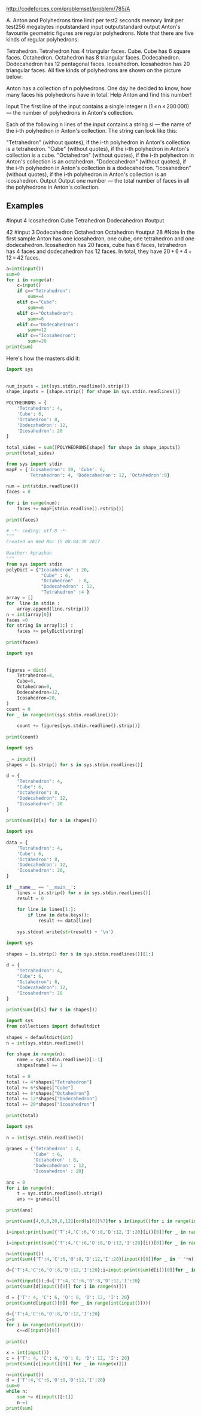 http://codeforces.com/problemset/problem/785/A


A. Anton and Polyhedrons
time limit per test2 seconds
memory limit per test256 megabytes
inputstandard input
outputstandard output
Anton's favourite geometric figures are regular polyhedrons. Note that there are five kinds of regular polyhedrons:

Tetrahedron. Tetrahedron has 4 triangular faces.
Cube. Cube has 6 square faces.
Octahedron. Octahedron has 8 triangular faces.
Dodecahedron. Dodecahedron has 12 pentagonal faces.
Icosahedron. Icosahedron has 20 triangular faces.
All five kinds of polyhedrons are shown on the picture below:


Anton has a collection of n polyhedrons. One day he decided to know, how many faces his polyhedrons have in total. Help Anton and find this number!

Input
The first line of the input contains a single integer n (1 ≤ n ≤ 200 000) — the number of polyhedrons in Anton's collection.

Each of the following n lines of the input contains a string si — the name of the i-th polyhedron in Anton's collection. The string can look like this:

"Tetrahedron" (without quotes), if the i-th polyhedron in Anton's collection is a tetrahedron.
"Cube" (without quotes), if the i-th polyhedron in Anton's collection is a cube.
"Octahedron" (without quotes), if the i-th polyhedron in Anton's collection is an octahedron.
"Dodecahedron" (without quotes), if the i-th polyhedron in Anton's collection is a dodecahedron.
"Icosahedron" (without quotes), if the i-th polyhedron in Anton's collection is an icosahedron.
Output
Output one number — the total number of faces in all the polyhedrons in Anton's collection.

## Examples

#input
4
Icosahedron
Cube
Tetrahedron
Dodecahedron
#output

42
#input
3
Dodecahedron
Octahedron
Octahedron
#output
28
#Note
In the first sample Anton has one icosahedron, one cube, one tetrahedron and one dodecahedron. Icosahedron has 20 faces, cube has 6 faces, tetrahedron has 4 faces and dodecahedron has 12 faces. In total, they have 20 + 6 + 4 + 12 = 42 faces.

```python
a=int(input())
sum=0
for i in range(a):
    c=input()
    if c=="Tetrahedron":
        sum+=4
    elif c=="Cube":
        sum+=6
    elif c=="Octahedron":
        sum+=8
    elif c=="Dodecahedron":
        sum+=12
    elif c=="Icosahedron":
        sum+=20
print(sum)

```
Here's how the masters did it:

```python
import sys
 
 
num_inputs = int(sys.stdin.readline().strip())
shape_inputs = [shape.strip() for shape in sys.stdin.readlines()]
 
POLYHEDRONS = {
    'Tetrahedron': 4,
    'Cube': 6,
    'Octahedron': 8,
    'Dodecahedron': 12,
    'Icosahedron': 20
}
 
total_sides = sum([POLYHEDRONS[shape] for shape in shape_inputs])
print(total_sides)
```
```python
from sys import stdin 
mapF = {'Icosahedron': 20, 'Cube': 6,
        'Tetrahedron': 4, 'Dodecahedron': 12, 'Octahedron':8}
 
num = int(stdin.readline())
faces = 0
 
for i in range(num):
    faces += mapF[stdin.readline().rstrip()]
 
print(faces)
```
```python
# -*- coding: utf-8 -*-
"""
Created on Wed Mar 15 08:04:38 2017
 
@author: kprashan
"""
from sys import stdin
polyDict = {"Icosahedron" : 20,
             "Cube" : 6,
             "Octahedron"  : 8,
             "Dodecahedron" : 12,
             "Tetrahedron" :4 }
array = []
for  line in stdin :
    array.append(line.rstrip())
n = int(array[0])
faces =0
for string in array[1:] :
    faces += polyDict[string]
 
print(faces)
```



```python
import sys
 
 
figures = dict(
    Tetrahedron=4,
    Cube=6,
    Octahedron=8,
    Dodecahedron=12,
    Icosahedron=20,
)
count = 0
for _ in range(int(sys.stdin.readline())):
 
    count += figures[sys.stdin.readline().strip()]
 
print(count)

```


```python
import sys
 
_ = input()
shapes = [s.strip() for s in sys.stdin.readlines()]
 
d = {
    "Tetrahedron": 4,
    "Cube": 6,
    "Octahedron": 8,
    "Dodecahedron": 12,
    "Icosahedron": 20
}
 
print(sum([d[s] for s in shapes]))
```



```python
import sys
 
data = {
    'Tetrahedron': 4,
    'Cube': 6,
    'Octahedron': 8,
    'Dodecahedron': 12,
    'Icosahedron': 20,
}
 
if __name__ == '__main__':
    lines = [x.strip() for x in sys.stdin.readlines()]
    result = 0
 
    for line in lines[1:]:
        if line in data.keys():
            result += data[line]
 
    sys.stdout.write(str(result) + '\n')


```



```python
import sys
 
shapes = [s.strip() for s in sys.stdin.readlines()][1:]
 
d = {
    "Tetrahedron": 4,
    "Cube": 6,
    "Octahedron": 8,
    "Dodecahedron": 12,
    "Icosahedron": 20
}
 
print(sum([d[s] for s in shapes]))
```



```python
import sys
from collections import defaultdict
 
shapes = defaultdict(int)
n = int(sys.stdin.readline())
 
for shape in range(n):
    name = sys.stdin.readline()[:-1]
    shapes[name] += 1
 
total = 0
total += 4*shapes["Tetrahedron"]
total += 6*shapes["Cube"]
total += 8*shapes["Octahedron"]
total += 12*shapes["Dodecahedron"]
total += 20*shapes["Icosahedron"]
 
print(total)
```


```python
import sys
 
n = int(sys.stdin.readline())
 
granes = {'Tetrahedron' : 4,
          'Cube' : 6,
          'Octahedron' : 8,
          'Dodecahedron' : 12,
          'Icosahedron' : 20}
 
ans = 0
for i in range(n):
    t = sys.stdin.readline().strip()
    ans += granes[t]
 
print(ans)
```


```python
print(sum([4,0,8,20,6,12][ord(s[0])%7]for s in(input()for i in range(int(input())))))
```


```python
i=input;print(sum({'T':4,'C':6,'O':8,'D':12,'I':20}[i()[0]]for _ in range(int(i()))))
```


```python
i=input;print(sum({'T':4,'C':6,'O':8,'D':12,'I':20}[i()[0]]for _ in range(int(i()))))
```
```python
n=int(input())
print(sum({'T':4,'C':6,'O':8,'D':12,'I':20}[input()[0]]for _ in ' '*n))
```

```python
d={'T':4,'C':6,'O':8,'D':12,'I':20};i=input;print(sum(d[i()[0]]for _ in range(int(i()))))
```
```python
n=int(input());d={'T':4,'C':6,'O':8,'D':12,'I':20}
print(sum([d[input()[0]] for i in range(n)]))
```
```python
d = {'T': 4, 'C': 6, 'O': 8, 'D': 12, 'I': 20}
print(sum(d[input()[0]] for _ in range(int(input()))))
```
```python
d={'T':4,'C':6,'O':8,'D':12,'I':20}
c=0
for i in range(int(input())):
    c+=d[input()[0]]
 
print(c)
```
```python
x = int(input())
c = {'T': 4, 'C': 6, 'O': 8, 'D': 12, 'I': 20}
print(sum([c[input()[0]] for _ in range(x)]))
```

```python
n=int(input())
d = {'T':4,'C':6,'O':8,'D':12,'I':20}
sum=0
while n:
    sum += d[input()[:1]]
    n-=1
print(sum)
```
```python

```
```python

```
```python

```
```python

```
```python

```
